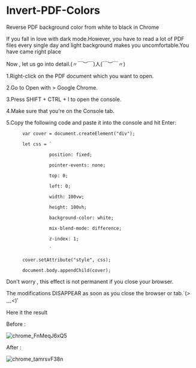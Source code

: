 # Invert-PDF-Colors
Reverse PDF background color from white to black in Chrome

If you fall in love with dark mode.However, you have to read a lot of PDF files every single day and light background makes you uncomfortable.You have came right place

Now , let us go into detail.(〃￣︶￣)人(￣︶￣〃)

1.Right-click on the PDF document which you want to open.

2.Go to Open with > Google Chrome.

3.Press SHIFT + CTRL + I to open the console.

4.Make sure that you’re on the Console tab.

5.Copy the following code and paste it into the console and hit Enter:


          var cover = document.createElement("div");

          let css = `

                    position: fixed;

                    pointer-events: none;

                    top: 0;

                    left: 0;

                    width: 100vw;

                    height: 100vh;

                    background-color: white;

                    mix-blend-mode: difference;

                    z-index: 1;

                    `

          cover.setAttribute("style", css);

          document.body.appendChild(cover);

Don't worry , this effect is not permanent if you close your browser.

The modifications DISAPPEAR as soon as you close the browser or tab.`(*>﹏<*)′

Here it the result

Before :

![chrome_FnMeqJ6xQ5](https://user-images.githubusercontent.com/58034430/120745275-01d40280-c527-11eb-9cd4-a1431b5d9bde.png)

After : 

![chrome_tamrsvF38n](https://user-images.githubusercontent.com/58034430/120745335-23cd8500-c527-11eb-8af7-14f9b050d37e.png)

